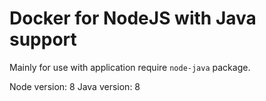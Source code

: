 Docker for NodeJS with Java support
===

Mainly for use with application require `node-java` package.

Node version: 8
Java version: 8
